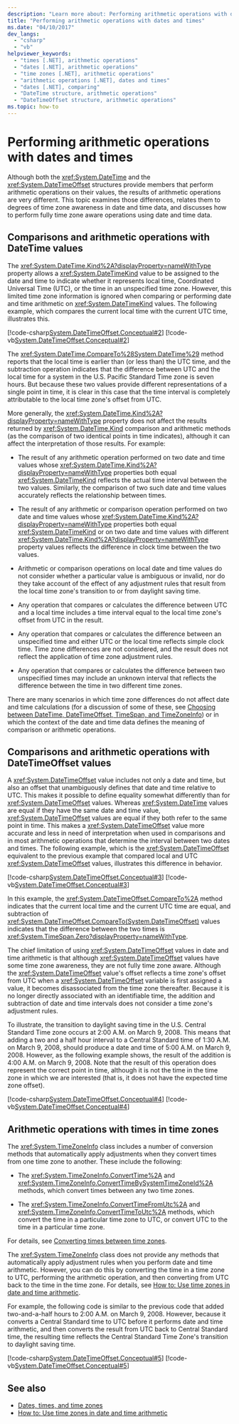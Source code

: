 ```yaml
---
description: "Learn more about: Performing arithmetic operations with dates and times"
title: "Performing arithmetic operations with dates and times"
ms.date: "04/10/2017"
dev_langs: 
  - "csharp"
  - "vb"
helpviewer_keywords: 
  - "times [.NET], arithmetic operations"
  - "dates [.NET], arithmetic operations"
  - "time zones [.NET], arithmetic operations"
  - "arithmetic operations [.NET], dates and times"
  - "dates [.NET], comparing"
  - "DateTime structure, arithmetic operations"
  - "DateTimeOffset structure, arithmetic operations"
ms.topic: how-to
---
```

# Performing arithmetic operations with dates and times

Although both the <xref:System.DateTime> and the <xref:System.DateTimeOffset> structures provide members that perform arithmetic operations on their values, the results of arithmetic operations are very different. This topic examines those differences, relates them to degrees of time zone awareness in date and time data, and discusses how to perform fully time zone aware operations using date and time data.

## Comparisons and arithmetic operations with DateTime values

The <xref:System.DateTime.Kind%2A?displayProperty=nameWithType> property allows a <xref:System.DateTimeKind> value to be assigned to the date and time to indicate whether it represents local time, Coordinated Universal Time (UTC), or the time in an unspecified time zone. However, this limited time zone information is ignored when comparing or performing date and time arithmetic on <xref:System.DateTimeKind> values. The following example, which compares the current local time with the current UTC time, illustrates this.

[!code-csharp[System.DateTimeOffset.Conceptual#2](../../../samples/snippets/csharp/VS_Snippets_CLR_System/system.DateTimeOffset.Conceptual/cs/Conceptual2.cs#2)]
[!code-vb[System.DateTimeOffset.Conceptual#2](../../../samples/snippets/visualbasic/VS_Snippets_CLR_System/system.DateTimeOffset.Conceptual/vb/Conceptual2.vb#2)]

The <xref:System.DateTime.CompareTo%28System.DateTime%29> method reports that the local time is earlier than (or less than) the UTC time, and the subtraction operation indicates that the difference between UTC and the local time for a system in the U.S. Pacific Standard Time zone is seven hours. But because these two values provide different representations of a single point in time, it is clear in this case that the time interval is completely attributable to the local time zone's offset from UTC.

More generally, the <xref:System.DateTime.Kind%2A?displayProperty=nameWithType> property does not affect the results returned by <xref:System.DateTime.Kind> comparison and arithmetic methods (as the comparison of two identical points in time indicates), although it can affect the interpretation of those results. For example:

- The result of any arithmetic operation performed on two date and time values whose <xref:System.DateTime.Kind%2A?displayProperty=nameWithType> properties both equal <xref:System.DateTimeKind> reflects the actual time interval between the two values. Similarly, the comparison of two such date and time values accurately reflects the relationship between times.

- The result of any arithmetic or comparison operation performed on two date and time values whose <xref:System.DateTime.Kind%2A?displayProperty=nameWithType> properties both equal <xref:System.DateTimeKind> or on two date and time values with different <xref:System.DateTime.Kind%2A?displayProperty=nameWithType> property values reflects the difference in clock time between the two values.

- Arithmetic or comparison operations on local date and time values do not consider whether a particular value is ambiguous or invalid, nor do they take account of the effect of any adjustment rules that result from the local time zone's transition to or from daylight saving time.

- Any operation that compares or calculates the difference between UTC and a local time includes a time interval equal to the local time zone's offset from UTC in the result.

- Any operation that compares or calculates the difference between an unspecified time and either UTC or the local time reflects simple clock time. Time zone differences are not considered, and the result does not reflect the application of time zone adjustment rules.

- Any operation that compares or calculates the difference between two unspecified times may include an unknown interval that reflects the difference between the time in two different time zones.

There are many scenarios in which time zone differences do not affect date and time calculations (for a discussion of some of these, see [Choosing between DateTime, DateTimeOffset, TimeSpan, and TimeZoneInfo](choosing-between-datetime.md)) or in which the context of the date and time data defines the meaning of comparison or arithmetic operations.

## Comparisons and arithmetic operations with DateTimeOffset values

A <xref:System.DateTimeOffset> value includes not only a date and time, but also an offset that unambiguously defines that date and time relative to UTC. This makes it possible to define equality somewhat differently than for <xref:System.DateTimeOffset> values. Whereas <xref:System.DateTime> values are equal if they have the same date and time value, <xref:System.DateTimeOffset> values are equal if they both refer to the same point in time. This makes a <xref:System.DateTimeOffset> value more accurate and less in need of interpretation when used in comparisons and in most arithmetic operations that determine the interval between two dates and times. The following example, which is the <xref:System.DateTimeOffset> equivalent to the previous example that compared local and UTC <xref:System.DateTimeOffset> values, illustrates this difference in behavior.

[!code-csharp[System.DateTimeOffset.Conceptual#3](../../../samples/snippets/csharp/VS_Snippets_CLR_System/system.DateTimeOffset.Conceptual/cs/Conceptual3.cs#3)]
[!code-vb[System.DateTimeOffset.Conceptual#3](../../../samples/snippets/visualbasic/VS_Snippets_CLR_System/system.DateTimeOffset.Conceptual/vb/Conceptual3.vb#3)]

In this example, the <xref:System.DateTimeOffset.CompareTo%2A> method indicates that the current local time and the current UTC time are equal, and subtraction of <xref:System.DateTimeOffset.CompareTo(System.DateTimeOffset)> values indicates that the difference between the two times is <xref:System.TimeSpan.Zero?displayProperty=nameWithType>.

The chief limitation of using <xref:System.DateTimeOffset> values in date and time arithmetic is that although <xref:System.DateTimeOffset> values have some time zone awareness, they are not fully time zone aware. Although the <xref:System.DateTimeOffset> value's offset reflects a time zone's offset from UTC when a <xref:System.DateTimeOffset> variable is first assigned a value, it becomes disassociated from the time zone thereafter. Because it is no longer directly associated with an identifiable time, the addition and subtraction of date and time intervals does not consider a time zone's adjustment rules.

To illustrate, the transition to daylight saving time in the U.S. Central Standard Time zone occurs at 2:00 A.M. on March 9, 2008. This means that adding a two and a half hour interval to a Central Standard time of 1:30 A.M. on March 9, 2008, should produce a date and time of 5:00 A.M. on March 9, 2008. However, as the following example shows, the result of the addition is 4:00 A.M. on March 9, 2008. Note that the result of this operation does represent the correct point in time, although it is not the time in the time zone in which we are interested (that is, it does not have the expected time zone offset).

[!code-csharp[System.DateTimeOffset.Conceptual#4](../../../samples/snippets/csharp/VS_Snippets_CLR_System/system.DateTimeOffset.Conceptual/cs/Conceptual4.cs#4)]
[!code-vb[System.DateTimeOffset.Conceptual#4](../../../samples/snippets/visualbasic/VS_Snippets_CLR_System/system.DateTimeOffset.Conceptual/vb/Conceptual4.vb#4)]

## Arithmetic operations with times in time zones

The <xref:System.TimeZoneInfo> class includes a number of conversion methods that automatically apply adjustments when they convert times from one time zone to another. These include the following:

- The <xref:System.TimeZoneInfo.ConvertTime%2A> and <xref:System.TimeZoneInfo.ConvertTimeBySystemTimeZoneId%2A> methods, which convert times between any two time zones.

- The <xref:System.TimeZoneInfo.ConvertTimeFromUtc%2A> and <xref:System.TimeZoneInfo.ConvertTimeToUtc%2A> methods, which convert the time in a particular time zone to UTC, or convert UTC to the time in a particular time zone.

For details, see [Converting times between time zones](converting-between-time-zones.md).

The <xref:System.TimeZoneInfo> class does not provide any methods that automatically apply adjustment rules when you perform date and time arithmetic. However, you can do this by converting the time in a time zone to UTC, performing the arithmetic operation, and then converting from UTC back to the time in the time zone. For details, see [How to: Use time zones in date and time arithmetic](use-time-zones-in-arithmetic.md).

For example, the following code is similar to the previous code that added two-and-a-half hours to 2:00 A.M. on March 9, 2008. However, because it converts a Central Standard time to UTC before it performs date and time arithmetic, and then converts the result from UTC back to Central Standard time, the resulting time reflects the Central Standard Time Zone's transition to daylight saving time.

[!code-csharp[System.DateTimeOffset.Conceptual#5](../../../samples/snippets/csharp/VS_Snippets_CLR_System/system.DateTimeOffset.Conceptual/cs/Conceptual5.cs#5)]
[!code-vb[System.DateTimeOffset.Conceptual#5](../../../samples/snippets/visualbasic/VS_Snippets_CLR_System/system.DateTimeOffset.Conceptual/vb/Conceptual5.vb#5)]

## See also

- [Dates, times, and time zones](index.md)
- [How to: Use time zones in date and time arithmetic](use-time-zones-in-arithmetic.md)

